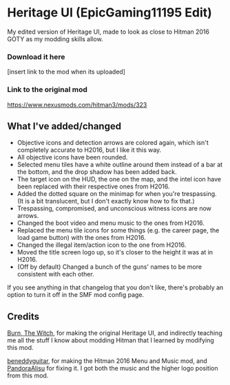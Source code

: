 # Heritage UI (EpicGaming11195 Edit)
My edited version of Heritage UI, made to look as close to Hitman 2016 GOTY as my modding skills allow.

### Download it here
[insert link to the mod when its uploaded]

### Link to the original mod
https://www.nexusmods.com/hitman3/mods/323

## What I've added/changed
- Objective icons and detection arrows are colored again, which isn't completely accurate to H2016, but I like it this way.
- All objective icons have been rounded.
- Selected menu tiles have a white outline around them instead of a bar at the bottom, and the drop shadow has been added back.
- The target icon on the HUD, the one on the map, and the intel icon have been replaced with their respective ones from H2016.
- Added the dotted square on the minimap for when you're trespassing. (It is a bit translucent, but I don't exactly know how to fix that.)
- Trespassing, compromised, and unconscious witness icons are now arrows.
- Changed the boot video and menu music to the ones from H2016.
- Replaced the menu tile icons for some things (e.g. the career page, the load game button) with the ones from H2016.
- Changed the illegal item/action icon to the one from H2016.
- Moved the title screen logo up, so it's closer to the height it was at in H2016.
- (Off by default) Changed a bunch of the guns' names to be more consistent with each other.

If you see anything in that changelog that you don't like, there's probably an option to turn it off in the SMF mod config page.

## Credits
[Burn, The Witch](https://www.nexusmods.com/users/121153618), for making the original Heritage UI, and indirectly teaching me all the stuff I know about modding Hitman that I learned by modifying this mod.

[beneddyguitar](https://www.nexusmods.com/users/42615100), for making the Hitman 2016 Menu and Music mod, and [PandoraAlisu](https://www.nexusmods.com/users/162730918) for fixing it. I got both the music and the higher logo position from this mod.